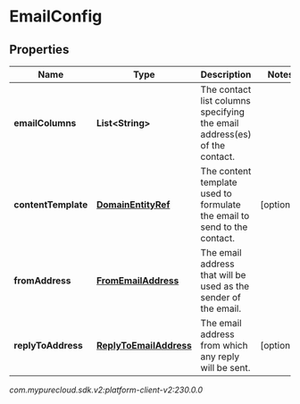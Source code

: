 # EmailConfig


## Properties

| Name | Type | Description | Notes |
| ------------ | ------------- | ------------- | ------------- |
| **emailColumns** | **List&lt;String&gt;** | The contact list columns specifying the email address(es) of the contact. |  |
| **contentTemplate** | [**DomainEntityRef**](DomainEntityRef) | The content template used to formulate the email to send to the contact. |  [optional] |
| **fromAddress** | [**FromEmailAddress**](FromEmailAddress) | The email address that will be used as the sender of the email. |  |
| **replyToAddress** | [**ReplyToEmailAddress**](ReplyToEmailAddress) | The email address from which any reply will be sent. |  [optional] |




_com.mypurecloud.sdk.v2:platform-client-v2:230.0.0_
